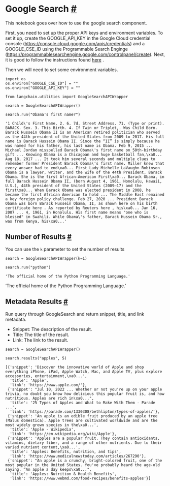 


 Google Search
 [#](#google-search "Permalink to this headline")
=================================================================



 This notebook goes over how to use the google search component.
 



 First, you need to set up the proper API keys and environment variables. To set it up, create the GOOGLE_API_KEY in the Google Cloud credential console (https://console.cloud.google.com/apis/credentials) and a GOOGLE_CSE_ID using the Programmable Search Enginge (https://programmablesearchengine.google.com/controlpanel/create). Next, it is good to follow the instructions found
 [here](https://stackoverflow.com/questions/37083058/programmatically-searching-google-in-python-using-custom-search) 
 .
 



 Then we will need to set some environment variables.
 







```
import os
os.environ["GOOGLE_CSE_ID"] = ""
os.environ["GOOGLE_API_KEY"] = ""

```










```
from langchain.utilities import GoogleSearchAPIWrapper

```










```
search = GoogleSearchAPIWrapper()

```










```
search.run("Obama's first name?")

```








```
'1 Child\'s First Name. 2. 6. 7d. Street Address. 71. (Type or print). BARACK. Sex. 3. This Birth. 4. If Twin or Triplet,. Was Child Born. Barack Hussein Obama II is an American retired politician who served as the 44th president of the United States from 2009 to 2017. His full name is Barack Hussein Obama II. Since the “II” is simply because he was named for his father, his last name is Obama. Feb 9, 2015 ... Michael Jordan misspelled Barack Obama\'s first name on 50th-birthday gift ... Knowing Obama is a Chicagoan and huge basketball fan,\xa0... Aug 18, 2017 ... It took him several seconds and multiple clues to remember former President Barack Obama\'s first name. Miller knew that every answer had to end\xa0... First Lady Michelle LaVaughn Robinson Obama is a lawyer, writer, and the wife of the 44th President, Barack Obama. She is the first African-American First\xa0... Barack Obama, in full Barack Hussein Obama II, (born August 4, 1961, Honolulu, Hawaii, U.S.), 44th president of the United States (2009–17) and the first\xa0... When Barack Obama was elected president in 2008, he became the first African American to hold ... The Middle East remained a key foreign policy challenge. Feb 27, 2020 ... President Barack Obama was born Barack Hussein Obama, II, as shown here on his birth certificate here . As reported by Reuters here , his\xa0... Jan 16, 2007 ... 4, 1961, in Honolulu. His first name means "one who is blessed" in Swahili. While Obama\'s father, Barack Hussein Obama Sr., was from Kenya, his\xa0...'

```







 Number of Results
 [#](#number-of-results "Permalink to this headline")
-------------------------------------------------------------------------



 You can use the
 `k`
 parameter to set the number of results
 







```
search = GoogleSearchAPIWrapper(k=1)

```










```
search.run("python")

```








```
'The official home of the Python Programming Language.'

```






 ‘The official home of the Python Programming Language.’
 





 Metadata Results
 [#](#metadata-results "Permalink to this headline")
-----------------------------------------------------------------------



 Run query through GoogleSearch and return snippet, title, and link metadata.
 


* Snippet: The description of the result.
* Title: The title of the result.
* Link: The link to the result.







```
search = GoogleSearchAPIWrapper()

```










```
search.results("apples", 5)

```








```
[{'snippet': 'Discover the innovative world of Apple and shop everything iPhone, iPad, Apple Watch, Mac, and Apple TV, plus explore accessories, entertainment,\xa0...',
  'title': 'Apple',
  'link': 'https://www.apple.com/'},
 {'snippet': "Jul 10, 2022 ... Whether or not you're up on your apple trivia, no doubt you know how delicious this popular fruit is, and how nutritious. Apples are rich in\xa0...",
  'title': '25 Types of Apples and What to Make With Them - Parade ...',
  'link': 'https://parade.com/1330308/bethlipton/types-of-apples/'},
 {'snippet': 'An apple is an edible fruit produced by an apple tree (Malus domestica). Apple trees are cultivated worldwide and are the most widely grown species in the\xa0...',
  'title': 'Apple - Wikipedia',
  'link': 'https://en.wikipedia.org/wiki/Apple'},
 {'snippet': 'Apples are a popular fruit. They contain antioxidants, vitamins, dietary fiber, and a range of other nutrients. Due to their varied nutrient content,\xa0...',
  'title': 'Apples: Benefits, nutrition, and tips',
  'link': 'https://www.medicalnewstoday.com/articles/267290'},
 {'snippet': "An apple is a crunchy, bright-colored fruit, one of the most popular in the United States. You've probably heard the age-old saying, “An apple a day keeps\xa0...",
  'title': 'Apples: Nutrition & Health Benefits',
  'link': 'https://www.webmd.com/food-recipes/benefits-apples'}]

```








